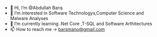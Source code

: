 - 👋 Hi, I’m @Abdullah Barış
- 👀 I’m interested in Software Technologys,Computer Science and Malware Analyses
- 🌱 I’m currently learning .Net Core ,T-SQL and Software Arthitectures
- 📫 How to reach me -> barsmano@gmail.com

<!---
Barismano/Barismano is a ✨ special ✨ repository because its `README.md` (this file) appears on your GitHub profile.
You can click the Preview link to take a look at your changes.
--->
